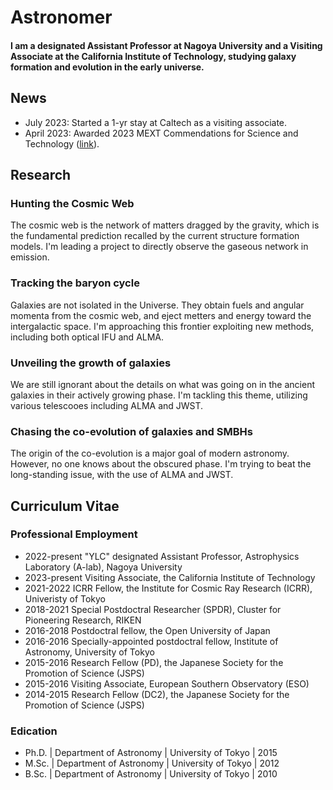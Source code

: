 # Astronomer

#### I am a designated Assistant Professor at Nagoya University and a Visiting Associate at the California Institute of Technology, studying galaxy formation and evolution in the early universe. 

## News
- July 2023: Started a 1-yr stay at Caltech as a visiting associate.
- April 2023: Awarded 2023 MEXT Commendations for Science and Technology ([link](https://subarutelescope.org/en/news/topics/2023/05/25/3269.html)).

## Research

### Hunting the Cosmic Web

The cosmic web is the network of matters dragged by the gravity, which is the fundamental prediction recalled by the current structure formation models. I'm leading a project to directly observe the gaseous network in emission.

### Tracking the baryon cycle

Galaxies are not isolated in the Universe. They obtain fuels and angular momenta from the cosmic web, and eject metters and energy toward the intergalactic space. I'm approaching this frontier exploiting new methods, including both optical IFU and ALMA.

### Unveiling the growth of galaxies

We are still ignorant about the details on what was going on in the ancient galaxies in their actively growing phase. I'm tackling this theme, utilizing various telescooes including ALMA and JWST.

### Chasing the co-evolution of galaxies and SMBHs

The origin of the co-evolution is a major goal of modern astronomy. However, no one knows about the obscured phase. I'm trying to beat the long-standing issue, with the use of ALMA and JWST.

## Curriculum Vitae

### Professional Employment
- 2022-present "YLC" designated Assistant Professor, Astrophysics Laboratory (A-lab), Nagoya University
- 2023-present Visiting Associate, the California Institute of Technology
- 2021-2022 ICRR Fellow, the Institute for Cosmic Ray Research (ICRR), Univeristy of Tokyo
- 2018-2021 Special Postdoctral Researcher (SPDR), Cluster for Pioneering Research, RIKEN
- 2016-2018 Postdoctral fellow, the Open University of Japan
- 2016-2016 Specially-appointed postdoctral fellow, Institute of Astronomy, University of Tokyo
- 2015-2016 Research Fellow (PD), the Japanese Society for the Promotion of Science (JSPS)
- 2015-2016 Visiting Associate, European Southern Observatory (ESO)
- 2014-2015 Research Fellow (DC2), the Japanese Society for the Promotion of Science (JSPS)

### Edication
- Ph.D. | Department of Astronomy | University of Tokyo | 2015
- M.Sc. | Department of Astronomy | University of Tokyo | 2012
- B.Sc. | Department of Astronomy | University of Tokyo | 2010
